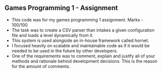 ## Games Programming 1 - Assignment

- This code was for my games programming 1 assignment. Marks - 100/100 <br>
- The task was to create a CSV parser than intakes a given configuration file and loads a level dynamically from it. <br>
- This system is used alongside an in-house framework called hornet. <br>
- I focused heavily on scalable and maintainable code as if it would be needed to be used in the future by other developers. <br>
- One of the requirements was to comment, explain and jusitfy all of your methods and rationale behind development decisions. This is the reason for the amount of comments.<br>

